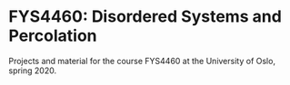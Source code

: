 # FYS4460: Disordered Systems and Percolation

Projects and material for the course FYS4460 at the University of Oslo, spring 2020.
